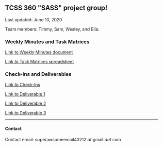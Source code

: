 
## TCSS 360 "SASS" project group!

Last updated: June 10, 2020 

Team members: Timmy, Sam, Wesley, and Ella. 


### Weekly Minutes and Task Matrices

[Link to Weekly Minutes document](https://docs.google.com/document/d/1zSX0TDvowmUO4UPRoQuNk334yatnHsm67OCB3xvryW0/edit?usp=sharing)


[Link to Task Matrices spreadsheet](https://docs.google.com/spreadsheets/d/1mNHH7dM14qsG3Y4BOzqaAI3t0bw2Qtn8rAJAhg1m14A/edit?usp=sharing)


### Check-ins and Deliverables
[Link to Check-Ins](https://docs.google.com/document/d/12lrKaMwixiG1s6CuHg8wI4yMIYFkS0V8aONHXB-g6cU/edit)

[Link to Deliverable 1](https://docs.google.com/document/d/1q_9NBeZAMT3I9BVjKCGexSMu5GIZJFAojzHog3JWP-E/edit?usp=sharing)

[Link to Deliverable 2](https://docs.google.com/document/d/1QYY7kcBJJFQZNJUotEQ3v4zAiUQwDBVX_s2vWF-miFA/edit?usp=sharing)

[Link to Deliverable 3](https://docs.google.com/document/d/1VzucE4DOGHvXZblyaW2gPQfPVdazssmcvpoMoej3O4U/edit?usp=sharing)

<hr> 

#### Contact

Contact email: superawsomeemail43212 *at* gmail *dot* com





